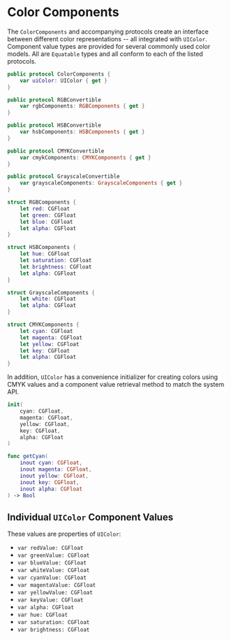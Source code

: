 Color Components
================

The `ColorComponents` and accompanying protocols create an interface between different color representations -- all integrated with `UIColor`.  Component value types are provided for several commonly used color models.  All are `Equatable` types and all conform to each of the listed protocols.


```swift
public protocol ColorComponents {
    var uiColor: UIColor { get }
}

public protocol RGBConvertible 
    var rgbComponents: RGBComponents { get }
}

public protocol HSBConvertible 
    var hsbComponents: HSBComponents { get }
}

public protocol CMYKConvertible 
    var cmykComponents: CMYKComponents { get }
}

public protocol GrayscaleConvertible 
    var grayscaleComponents: GrayscaleComponents { get }
}
```

```swift
struct RGBComponents {
    let red: CGFloat
    let green: CGFloat
    let blue: CGFloat
    let alpha: CGFloat
}
```

```swift
struct HSBComponents {
    let hue: CGFloat
    let saturation: CGFloat
    let brightness: CGFloat
    let alpha: CGFloat
}
```

```swift
struct GrayscaleComponents {
    let white: CGFloat
    let alpha: CGFloat
}
```

```swift
struct CMYKComponents {
    let cyan: CGFloat
    let magenta: CGFloat
    let yellow: CGFloat
    let key: CGFloat
    let alpha: CGFloat
}
```

In addition, `UIColor` has a convenience initializer for creating colors using CMYK values and a component value retrieval method to match the system API.

```swift
init(
	cyan: CGFloat,
	magenta: CGFloat,
	yellow: CGFloat,
	key: CGFloat,
	alpha: CGFloat
)

func getCyan(
	inout cyan: CGFloat,
	inout magenta: CGFloat,
	inout yellow: CGFloat,
	inout key: CGFloat,
	inout alpha: CGFloat
) -> Bool
```

## Individual `UIColor` Component Values

These values are properties of `UIColor`:

 - `var redValue: CGFloat`
 - `var greenValue: CGFloat`
 - `var blueValue: CGFloat`
 - `var whiteValue: CGFloat`
 - `var cyanValue: CGFloat`
 - `var magentaValue: CGFloat`
 - `var yellowValue: CGFloat`
 - `var keyValue: CGFloat`
 - `var alpha: CGFloat`
 - `var hue: CGFloat`
 - `var saturation: CGFloat`
 - `var brightness: CGFloat`
